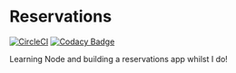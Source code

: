 # Reservations

[![CircleCI](https://circleci.com/gh/samsplan/reservations.svg?style=svg)](https://circleci.com/gh/samsplan/reservations)
[![Codacy Badge](https://api.codacy.com/project/badge/Grade/142c073153a242e6adb432c371b89f2b)](https://www.codacy.com/app/samsplan/reservations?utm_source=github.com&amp;utm_medium=referral&amp;utm_content=samsplan/reservations&amp;utm_campaign=Badge_Grade)

Learning Node and building a reservations app whilst I do!
